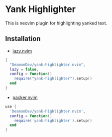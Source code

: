 # Yank Highlighter

This is neovim plugin for highlighting yanked text. 

## Installation

* [lazy.nvim](https://github.com/folke/lazy.nvim)

```lua
{
  "DeamonDev/yank-highlighter.nvim",
  lazy = false,
  config = function()
    require("yank-highlighter").setup()
  end
}
```

* [packer.nvim](https://github.com/wbthomason/packer.nvim)

```lua
use {
  'DeamonDev/yank-highlighter.nvim',
  config = function()
    require('yank-highlighter').setup()
  end
}
```

